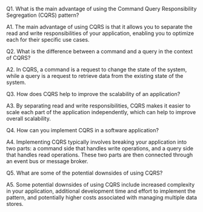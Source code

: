 

Q1. What is the main advantage of using the Command Query Responsibility Segregation (CQRS) pattern?

A1. The main advantage of using CQRS is that it allows you to separate the read and write responsibilities of your application, enabling you to optimize each for their specific use cases.

Q2. What is the difference between a command and a query in the context of CQRS?

A2. In CQRS, a command is a request to change the state of the system, while a query is a request to retrieve data from the existing state of the system.

Q3. How does CQRS help to improve the scalability of an application?

A3. By separating read and write responsibilities, CQRS makes it easier to scale each part of the application independently, which can help to improve overall scalability.

Q4. How can you implement CQRS in a software application?

A4. Implementing CQRS typically involves breaking your application into two parts: a command side that handles write operations, and a query side that handles read operations. These two parts are then connected through an event bus or message broker.

Q5. What are some of the potential downsides of using CQRS?

A5. Some potential downsides of using CQRS include increased complexity in your application, additional development time and effort to implement the pattern, and potentially higher costs associated with managing multiple data stores.